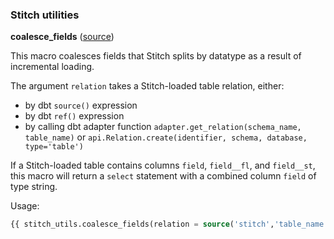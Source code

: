 ### Stitch utilities

**coalesce_fields** ([source](macros/coalesce_fields.sql))

This macro coalesces fields that Stitch splits by datatype as a result of incremental
loading.

The argument `relation` takes a Stitch-loaded table relation, either:
* by dbt `source()` expression
* by dbt `ref()` expression
* by calling dbt adapter function `adapter.get_relation(schema_name, table_name)` or
`api.Relation.create(identifier, schema, database,  type='table')`

If a Stitch-loaded table contains columns `field`, `field__fl`, and `field__st`,
this macro will return a `select` statement with a combined column `field` of type string.

Usage:

```sql
{{ stitch_utils.coalesce_fields(relation = source('stitch','table_name')) }}
```
